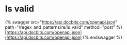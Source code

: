 # Is valid

{% swagger src="https://api.docbits.com/openapi.json" path="/regex_and_patterns/re/is_valid" method="post" %}
[https://api.docbits.com/openapi.json](https://api.docbits.com/openapi.json)
{% endswagger %}
